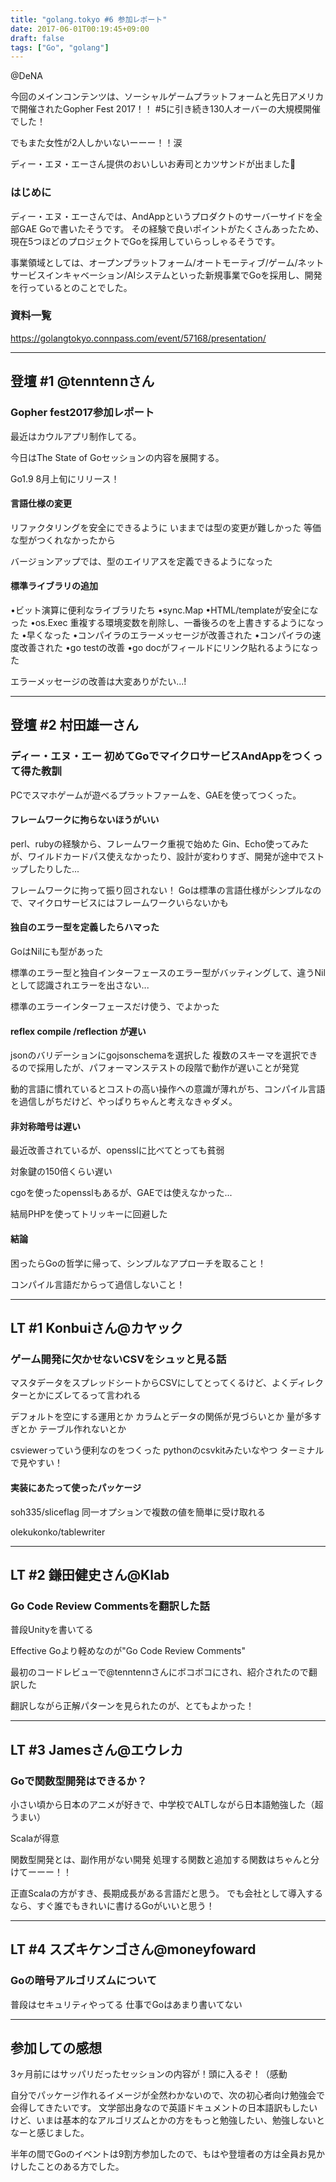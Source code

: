 ```yaml
---
title: "golang.tokyo #6 参加レポート"
date: 2017-06-01T00:19:45+09:00
draft: false
tags: ["Go", "golang"]
---
```


@DeNA

今回のメインコンテンツは、ソーシャルゲームプラットフォームと先日アメリカで開催されたGopher Fest 2017！！
#5に引き続き130人オーバーの大規模開催でした！

でもまた女性が2人しかいないーーー！！涙

ディー・エヌ・エーさん提供のおいしいお寿司とカツサンドが出ました🍣

### はじめに
ディー・エヌ・エーさんでは、AndAppというプロダクトのサーバーサイドを全部GAE Goで書いたそうです。
その経験で良いポイントがたくさんあったため、現在5つほどのプロジェクトでGoを採用していらっしゃるそうです。

事業領域としては、オープンプラットフォーム/オートモーティブ/ゲーム/ネットサービスインキャベーション/AIシステムといった新規事業でGoを採用し、開発を行っているとのことでした。

### 資料一覧
https://golangtokyo.connpass.com/event/57168/presentation/

***

## 登壇 #1 @tenntennさん
### Gopher fest2017参加レポート

最近はカウルアプリ制作してる。

今日はThe State of Goセッションの内容を展開する。

Go1.9 8月上旬にリリース！

#### 言語仕様の変更
リファクタリングを安全にできるように
いままでは型の変更が難しかった
等価な型がつくれなかったから

バージョンアップでは、型のエイリアスを定義できるようになった

#### 標準ライブラリの追加
•ビット演算に便利なライブラリたち
•sync.Map
•HTML/templateが安全になった
•os.Exec
重複する環境変数を削除し、一番後ろのを上書きするようになった
•早くなった
•コンパイラのエラーメッセージが改善された
•コンパイラの速度改善された
•go testの改善
•go docがフィールドにリンク貼れるようになった

エラーメッセージの改善は大変ありがたい...!

***

## 登壇 #2 村田雄一さん
### ディー・エヌ・エー 初めてGoでマイクロサービスAndAppをつくって得た教訓

PCでスマホゲームが遊べるプラットファームを、GAEを使ってつくった。

#### フレームワークに拘らないほうがいい
perl、rubyの経験から、フレームワーク重視で始めた
Gin、Echo使ってみたが、ワイルドカードパス使えなかったり、設計が変わりすぎ、開発が途中でストップしたりした...

フレームワークに拘って振り回されない！
Goは標準の言語仕様がシンプルなので、マイクロサービスにはフレームワークいらないかも

#### 独自のエラー型を定義したらハマった
GoはNilにも型があった

標準のエラー型と独自インターフェースのエラー型がバッティングして、違うNilとして認識されエラーを出さない...

標準のエラーインターフェースだけ使う、でよかった

#### reflex compile /reflection が遅い

jsonのバリデーションにgojsonschemaを選択した
複数のスキーマを選択できるので採用したが、パフォーマンステストの段階で動作が遅いことが発覚

動的言語に慣れているとコストの高い操作への意識が薄れがち、コンパイル言語を過信しがちだけど、やっぱりちゃんと考えなきゃダメ。

#### 非対称暗号は遅い
最近改善されているが、opensslに比べてとっても貧弱

対象鍵の150倍くらい遅い

cgoを使ったopensslもあるが、GAEでは使えなかった...

結局PHPを使ってトリッキーに回避した

#### 結論
困ったらGoの哲学に帰って、シンプルなアプローチを取ること！

コンパイル言語だからって過信しないこと！

***

## LT #1 Konbuiさん@カヤック
### ゲーム開発に欠かせないCSVをシュッと見る話

マスタデータをスプレッドシートからCSVにしてとってくるけど、よくディレクターとかにズレてるって言われる

デフォルトを空にする運用とか
カラムとデータの関係が見づらいとか
量が多すぎとか
テーブル作れないとか

csviewerっていう便利なのをつくった
pythonのcsvkitみたいなやつ
ターミナルで見やすい！
 
#### 実装にあたって使ったパッケージ
soh335/sliceflag
同一オプションで複数の値を簡単に受け取れる

olekukonko/tablewriter 

***

## LT #2 鎌田健史さん@Klab
### Go Code Review Commentsを翻訳した話
普段Unityを書いてる

Effective Goより軽めなのが"Go Code Review Comments"

最初のコードレビューで@tenntennさんにボコボコにされ、紹介されたので翻訳した

翻訳しながら正解パターンを見られたのが、とてもよかった！

***

## LT #3 Jamesさん@エウレカ
### Goで関数型開発はできるか？

小さい頃から日本のアニメが好きで、中学校でALTしながら日本語勉強した（超うまい）

Scalaが得意

関数型開発とは、副作用がない開発
処理する関数と追加する関数はちゃんと分けてーーー！！

正直Scalaの方がすき、長期成長がある言語だと思う。
でも会社として導入するなら、すぐ誰でもきれいに書けるGoがいいと思う！

***

## LT #4 スズキケンゴさん@moneyfoward
### Goの暗号アルゴリズムについて
普段はセキュリティやってる
仕事でGoはあまり書いてない

***

## 参加しての感想
3ヶ月前にはサッパリだったセッションの内容が！頭に入るぞ！（感動

自分でパッケージ作れるイメージが全然わかないので、次の初心者向け勉強会で会得してきたいです。
文学部出身なので英語ドキュメントの日本語訳もしたいけど、いまは基本的なアルゴリズムとかの方をもっと勉強したい、勉強しないとなーと感じました。

半年の間でGoのイベントは9割方参加したので、もはや登壇者の方は全員お見かけしたことのある方でした。